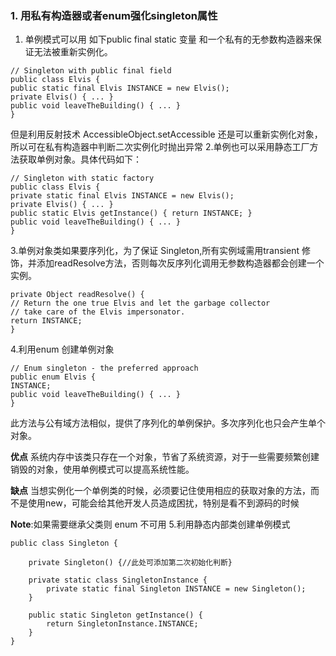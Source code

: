 ### 1. 用私有构造器或者enum强化singleton属性

1. 单例模式可以用 如下public final static 变量 和一个私有的无参数构造器来保证无法被重新实例化。

```
// Singleton with public final field
public class Elvis {
public static final Elvis INSTANCE = new Elvis();
private Elvis() { ... }
public void leaveTheBuilding() { ... }
}
```
但是利用反射技术 AccessibleObject.setAccessible 还是可以重新实例化对象，所以可在私有构造器中判断二次实例化时抛出异常
2.单例也可以采用静态工厂方法获取单例对象。具体代码如下：
```
// Singleton with static factory
public class Elvis {
private static final Elvis INSTANCE = new Elvis();
private Elvis() { ... }
public static Elvis getInstance() { return INSTANCE; }
public void leaveTheBuilding() { ... }
}
```
3.单例对象类如果要序列化，为了保证 Singleton,所有实例域需用transient 修饰，并添加readResolve方法，否则每次反序列化调用无参数构造器都会创建一个实例。

```
private Object readResolve() {
// Return the one true Elvis and let the garbage collector
// take care of the Elvis impersonator.
return INSTANCE;
}
```
4.利用enum 创建单例对象
```
// Enum singleton - the preferred approach
public enum Elvis {
INSTANCE;
public void leaveTheBuilding() { ... }
}
```
此方法与公有域方法相似，提供了序列化的单例保护。多次序列化也只会产生单个对象。

**优点**
系统内存中该类只存在一个对象，节省了系统资源，对于一些需要频繁创建销毁的对象，使用单例模式可以提高系统性能。

**缺点**
当想实例化一个单例类的时候，必须要记住使用相应的获取对象的方法，而不是使用new，可能会给其他开发人员造成困扰，特别是看不到源码的时候

**Note**:如果需要继承父类则 enum 不可用
5.利用静态内部类创建单例模式
```
public class Singleton {

    private Singleton() {//此处可添加第二次初始化判断}

    private static class SingletonInstance {
        private static final Singleton INSTANCE = new Singleton();
    }

    public static Singleton getInstance() {
        return SingletonInstance.INSTANCE;
    }
}
```
 